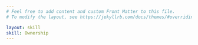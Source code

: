 ```yaml
---
# Feel free to add content and custom Front Matter to this file.
# To modify the layout, see https://jekyllrb.com/docs/themes/#overriding-theme-defaults

layout: skill
skill: Ownership
---
```

